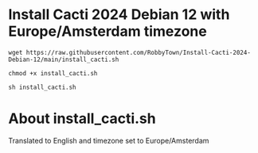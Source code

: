 # Install Cacti 2024 Debian 12 with Europe/Amsterdam timezone

```
wget https://raw.githubusercontent.com/RobbyTown/Install-Cacti-2024-Debian-12/main/install_cacti.sh
```
```
chmod +x install_cacti.sh
```
```
sh install_cacti.sh
```

# About install_cacti.sh
Translated to English and timezone set to Europe/Amsterdam
